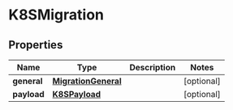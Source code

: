 

# K8SMigration


## Properties

| Name | Type | Description | Notes |
|------------ | ------------- | ------------- | -------------|
|**general** | [**MigrationGeneral**](MigrationGeneral.md) |  |  [optional] |
|**payload** | [**K8SPayload**](K8SPayload.md) |  |  [optional] |



